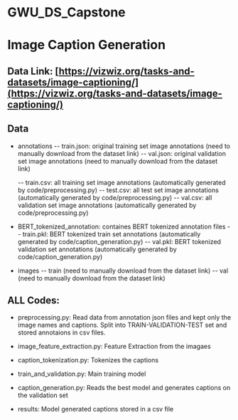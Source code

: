 # GWU_DS_Capstone
# Image Caption Generation

## Data Link: [https://vizwiz.org/tasks-and-datasets/image-captioning/](https://vizwiz.org/tasks-and-datasets/image-captioning/)

## Data

- annotations
  -- train.json: original training set image annotations (need to manually download from the dataset link)
  -- val.json: original validation set image annotations (need to manually download from the dataset link)
  
  -- train.csv: all training set image annotations (automatically generated by code/preprocessing.py)
  -- test.csv: all test set image annotations (automatically generated by code/preprocessing.py)
  -- val.csv: all validation set image annotations (automatically generated by code/preprocessing.py)

- BERT_tokenized_annotation: containes BERT tokenized annotation files
  -- train.pkl: BERT tokenized train set annotations (automatically generated by code/caption_generation.py)
  -- val.pkl: BERT tokenized validation set annotations (automatically generated by code/caption_generation.py)

- images 
  -- train (need to manually download from the dataset link)
  -- val (need to manually download from the dataset link)

## ALL Codes:
- preprocessing.py: Read data from annotation json files and kept only the image names and captions. Split into TRAIN-VALIDATION-TEST set and stored annotaions in csv files.

- image_feature_extraction.py: Feature Extraction from the imagaes

- caption_tokenization.py: Tokenizes the captions 

- train_and_validation.py: Main training model

- caption_generation.py: Reads the best model and generates captions on the validation set

- results: Model generated captions stored in a csv file
